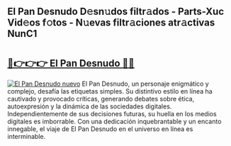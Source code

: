 ## El Pan Desnudo D𝚎sn𝚞dos filtr𝚊dos - Parts-Xuc Vid𝚎os f𝚘tos - N𝚞evas filtr𝚊ciones atr𝚊ctivas NunC1

# <h2><a href="http://mb94c4.tromn.icu/?c=El+Pan+Desnudo">🔗👉👉👉 El Pan Desnudo 🔗🔗</a></h2>

[![El Pan Desnudo nuevo](https://i.imgur.com/pEAQMta.gif)](http://mb94c4.tromn.icu/?c=El+Pan+Desnudo)
El Pan Desnudo, un personaje enigmático y complejo, desafía las etiquetas simples. Su distintivo estilo en línea ha cautivado y provocado críticas, generando debates sobre ética, autoexpresión y la dinámica de las sociedades digitales. Independientemente de sus decisiones futuras, su huella en los medios digitales es imborrable. Con una dedicación inquebrantable y un encanto innegable, el viaje de El Pan Desnudo en el universo en línea es interminable.
